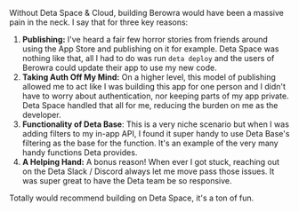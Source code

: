 Without Deta Space & Cloud, building Berowra would have been a massive pain in the neck. I say that for three key reasons:

1. **Publishing:** I've heard a fair few horror stories from friends around using the App Store and publishing on it for example. Deta Space was nothing like that, all I had to do was run `deta deploy` and the users of Berowra could update their app to use my new code. 
2. **Taking Auth Off My Mind:** On a higher level, this model of publishing allowed me to act like I was building this app for one person and I didn't have to worry about authentication, nor keeping parts of my app private. Deta Space handled that all for me, reducing the burden on me as the developer. 
3. **Functionality of Deta Base**: This is a very niche scenario but when I was adding filters to my in-app API, I found it super handy to use Deta Base's filtering as the base for the function. It's an example of the very many handy functions Deta provides.
4. **A Helping Hand:** A bonus reason! When ever I got stuck, reaching out on the Deta Slack / Discord always let me move pass those issues. It was super great to have the Deta team be so responsive.

Totally would recommend building on Deta Space, it's a ton of fun.
